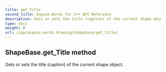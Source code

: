 ```yaml
---
title: get_Title
second_title: Aspose.Words for C++ API Reference
description: Gets or sets the title (caption) of the current shape object. 
type: docs
weight: 0
url: /cpp/aspose.words.drawing/shapebase/get_title/
---
```

## ShapeBase.get_Title method


Gets or sets the title (caption) of the current shape object.

